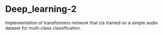 # Deep_learning-2
Implementation of transformers
network that cis trained on a simple audio dataset for multi-class classification.
